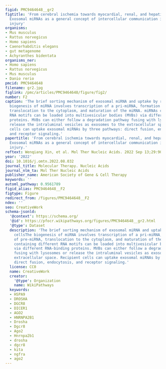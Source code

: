 ```yaml
---
figid: PMC9464648__gr2
figtitle: 'From cerebral ischemia towards myocardial, renal, and hepatic ischemia:
  Exosomal miRNAs as a general concept of intercellular communication in ischemia-reperfusion
  injury'
organisms:
- Mus musculus
- Rattus norvegicus
- Homo sapiens
- Caenorhabditis elegans
- gut metagenome
- Achyranthes bidentata
organisms_ner:
- Homo sapiens
- Rattus norvegicus
- Mus musculus
- Danio rerio
pmcid: PMC9464648
filename: gr2.jpg
figlink: /pmc/articles/PMC9464648/figure/fig2/
number: F2
caption: 'The brief sorting mechanism of exosomal miRNA and uptake by recipient cellsThe
  biogenesis of miRNA involves transcription of a pri-miRNA, formation of pre-miRNA,
  translocation to the cytoplasm, and maturation of the miRNA. miRNAs containing different
  RNA motifs can be loaded into multivesicular bodies (MVBs) via different RNA-binding
  proteins. MVBs can either follow a degradation pathway fusing with lysosomes or
  release the intraluminal vesicles as exosomes to the extracellular space. Recipient
  cells can uptake exosomal miRNAs by three pathways: direct fusion, endocytosis,
  and receptor signaling.'
papertitle: 'From cerebral ischemia towards myocardial, renal, and hepatic ischemia:
  Exosomal miRNAs as a general concept of intercellular communication in ischemia-reperfusion
  injury.'
reftext: Wenqiang Xin, et al. Mol Ther Nucleic Acids. 2022 Sep 13;29:900-922.
year: '2022'
doi: 10.1016/j.omtn.2022.08.032
journal_title: Molecular Therapy. Nucleic Acids
journal_nlm_ta: Mol Ther Nucleic Acids
publisher_name: American Society of Gene & Cell Therapy
keywords: ''
automl_pathway: 0.9561789
figid_alias: PMC9464648__F2
figtype: Figure
redirect_from: /figures/PMC9464648__F2
ndex: ''
seo: CreativeWork
schema-jsonld:
  '@context': https://schema.org/
  '@id': https://pfocr.wikipathways.org/figures/PMC9464648__gr2.html
  '@type': Dataset
  description: 'The brief sorting mechanism of exosomal miRNA and uptake by recipient
    cellsThe biogenesis of miRNA involves transcription of a pri-miRNA, formation
    of pre-miRNA, translocation to the cytoplasm, and maturation of the miRNA. miRNAs
    containing different RNA motifs can be loaded into multivesicular bodies (MVBs)
    via different RNA-binding proteins. MVBs can either follow a degradation pathway
    fusing with lysosomes or release the intraluminal vesicles as exosomes to the
    extracellular space. Recipient cells can uptake exosomal miRNAs by three pathways:
    direct fusion, endocytosis, and receptor signaling.'
  license: CC0
  name: CreativeWork
  creator:
    '@type': Organization
    name: WikiPathways
  keywords:
  - HSPA9
  - DROSHA
  - DGCR8
  - DICER1
  - AGO2
  - HNRNPA2B1
  - Drosha
  - Dgcr8
  - Ago2
  - Hnrnpa2b1
  - drosha
  - dgcr8
  - kita
  - ngfra
  - ago2
---
```

